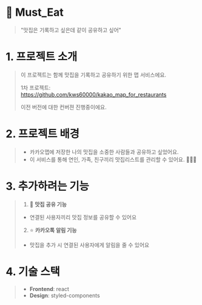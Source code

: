 # 🍣 Must_Eat
> "맛집은 기록하고 싶은데 같이 공유하고 싶어"

# 1. 프로젝트 소개

> 이 프로젝트는 함께 맛집을 기록하고 공유하기 위한 맵 서비스에요.
> 
> 1차 프로젝트: https://github.com/kws60000/kakao_map_for_restaurants
> 
> 이전 버전에 대한 컨버젼 진행중이에요.
> 
# 2. 프로젝트 배경

> + 카카오맵에 저장한 나의 맛집을 소중한 사람들과 공유하고 싶었어요.
> + 이 서비스를 통해 연인, 가족, 친구끼리 맛집리스트를 관리할 수 있어요. 🧑‍🤝‍🧑 
>
>
# 3. 추가하려는 기능
> 
>
> 1. 🔎 **맛집 공유 기능**
> + 연결된 사용자끼리 맛집 정보를 공유할 수 있어요
>
> 
> 2. ⭐ **카카오톡 알림 기능**
> + 맛집을 추가 시 연결된 사용자에게 알림을 줄 수 있어요
>
>
# 4. 기술 스택

> + **Frontend**: react
> + **Design**: styled-components
